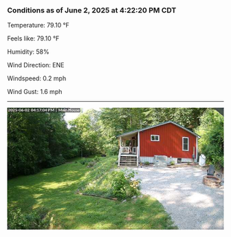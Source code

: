 ### Conditions as of June 2, 2025 at 4:22:20 PM CDT 

Temperature: 79.10 &deg;F

Feels like: 79.10 &deg;F

Humidity: 58%

Wind Direction: ENE

Windspeed: 0.2 mph

Wind Gust: 1.6 mph

---

<img src="./images/latest.jpeg"/>

